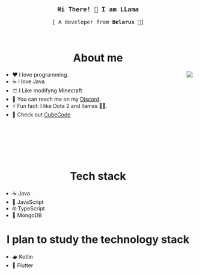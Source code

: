 <h3 align="center">
  <samp>
    Hi There! 👋 I am <b>LLama</b>
  </samp>
</h3>

<p align="center">
  <samp>
    [ A developer from <b>Belarus</b> 🥔]
  </samp>
</p>
<br/>

<h1 align="center">About me</h1>
<img align="right" src="https://i.giphy.com/media/v1.Y2lkPTc5MGI3NjExOW4wNm8zODJpZGRhb3N2YjNnenI5N3RlcTY5dnY4OGE5MXU1ZWFhaiZlcD12MV9pbnRlcm5hbF9naWZfYnlfaWQmY3Q9Zw/aNqEFrYVnsS52/giphy.gif" />

- ❤️ I love programming.
- ☕ I love Java
- 🩳 I Like modifyng Minecraft
- 📱 You can reach me on my [Discord](https://discord.gg/rdT4D3wb2z).
- ⚡ Fun fact: I like Dota 2 and llamas 🦞🦙.
- 🧊 Check out [CubeCode](https://github.com/Erfram/CubeCode)

<br/>
<br/>
<br/>
<br/>
<br/>

<h1 align="center">Tech stack</h1>

- ☕ Java
- 🥸 JavaScript
- 🤓 TypeScript
- 🥭 MongoDB

<h1 align="center">I plan to study the technology stack</h1>

- 🫖 Kotlin
- 🫳 Flutter
